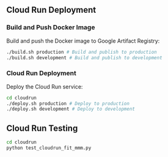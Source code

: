 ## Cloud Run Deployment

### Build and Push Docker Image

Build and push the Docker image to Google Artifact Registry:
```bash
./build.sh production # Build and publish to production
./build.sh development # Build and publish to development
```

### Cloud Run Deployment

Deploy the Cloud Run service:
```bash
cd cloudrun
./deploy.sh production # Deploy to production
./deploy.sh development # Deploy to development
```

## Cloud Run Testing

```bash
cd cloudrun
python test_cloudrun_fit_mmm.py
```


